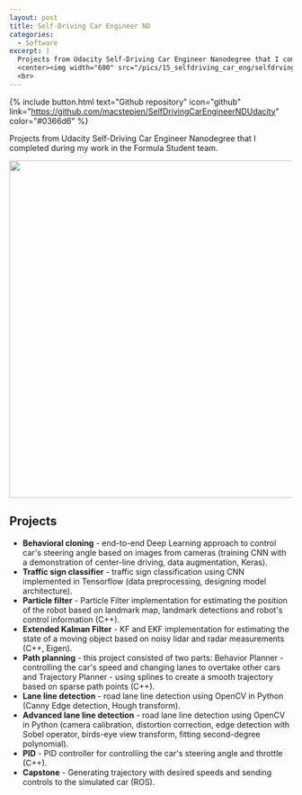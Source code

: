 ```yaml
---
layout: post
title: Self-Driving Car Engineer ND
categories:
  - Software
excerpt: |
  Projects from Udacity Self-Driving Car Engineer Nanodegree that I completed during my work in the Formula Student team.
  <center><img width="600" src="/pics/15_selfdriving_car_eng/selfdrving_car_eng.jpg"></center>
  <br>
---
```

{% include button.html text="Github repository" icon="github" link="https://github.com/macstepien/SelfDrivingCarEngineerNDUdacity" color="#0366d6" %}

Projects from Udacity Self-Driving Car Engineer Nanodegree that I completed during my work in the Formula Student team.

<center><img width="600" src="/pics/15_selfdriving_car_eng/udacity_p2.gif"></center>

## Projects
  * **Behavioral cloning** - end-to-end Deep Learning approach to control car's steering angle based on images from cameras (training CNN with a demonstration of center-line driving, data augmentation, Keras).
  * **Traffic sign classifier** - traffic sign classification using CNN implemented in Tensorflow (data preprocessing, designing model architecture).
  * **Particle filter** - Particle Filter implementation for estimating the position of the robot based on landmark map, landmark detections and robot's control information (C++).
  * **Extended Kalman Filter** - KF and EKF implementation for estimating the state of a moving object based on noisy lidar and radar measurements (C++, Eigen).
  * **Path planning** - this project consisted of two parts: Behavior Planner - controlling the car's speed and changing lanes to overtake other cars and Trajectory Planner - using splines to create a smooth trajectory based on sparse path points (C++).
  * **Lane line detection** - road lane line detection using OpenCV in Python (Canny Edge detection, Hough transform).
  * **Advanced lane line detection** - road lane line detection using OpenCV in Python (camera calibration, distortion correction, edge detection with Sobel operator, birds-eye view transform, fitting second-degree polynomial).
  * **PID** - PID controller for controlling the car's steering angle and throttle (C++).
  * **Capstone** - Generating trajectory with desired speeds and sending controls to the simulated car (ROS).